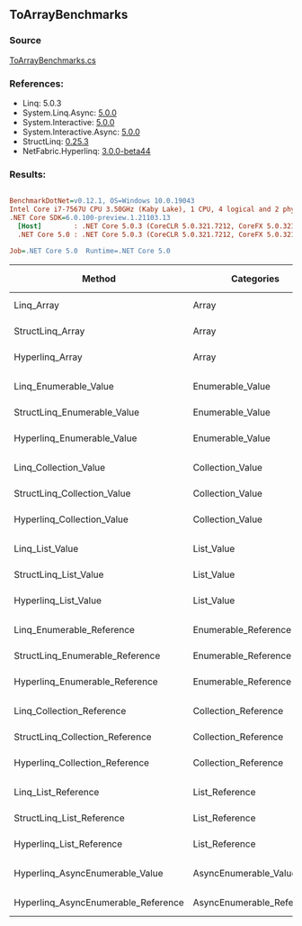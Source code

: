 ﻿## ToArrayBenchmarks

### Source
[ToArrayBenchmarks.cs](../NetFabric.Hyperlinq.Benchmarks/Benchmarks/ToArrayBenchmarks.cs)

### References:
- Linq: 5.0.3
- System.Linq.Async: [5.0.0](https://www.nuget.org/packages/System.Linq.Async/5.0.0)
- System.Interactive: [5.0.0](https://www.nuget.org/packages/System.Interactive/5.0.0)
- System.Interactive.Async: [5.0.0](https://www.nuget.org/packages/System.Interactive.Async/5.0.0)
- StructLinq: [0.25.3](https://www.nuget.org/packages/StructLinq/0.25.3)
- NetFabric.Hyperlinq: [3.0.0-beta44](https://www.nuget.org/packages/NetFabric.Hyperlinq/3.0.0-beta44)

### Results:
``` ini

BenchmarkDotNet=v0.12.1, OS=Windows 10.0.19043
Intel Core i7-7567U CPU 3.50GHz (Kaby Lake), 1 CPU, 4 logical and 2 physical cores
.NET Core SDK=6.0.100-preview.1.21103.13
  [Host]        : .NET Core 5.0.3 (CoreCLR 5.0.321.7212, CoreFX 5.0.321.7212), X64 RyuJIT
  .NET Core 5.0 : .NET Core 5.0.3 (CoreCLR 5.0.321.7212, CoreFX 5.0.321.7212), X64 RyuJIT

Job=.NET Core 5.0  Runtime=.NET Core 5.0  

```
|                              Method |                Categories | Count |        Mean |    Error |   StdDev | Ratio | RatioSD |  Gen 0 | Gen 1 | Gen 2 | Allocated |
|------------------------------------ |-------------------------- |------ |------------:|---------:|---------:|------:|--------:|-------:|------:|------:|----------:|
|                          Linq_Array |                     Array |   100 |    49.55 ns | 0.656 ns | 0.582 ns |  1.00 |    0.00 | 0.2027 |     - |     - |     424 B |
|                    StructLinq_Array |                     Array |   100 |    79.60 ns | 0.239 ns | 0.200 ns |  1.61 |    0.02 | 0.2027 |     - |     - |     424 B |
|                     Hyperlinq_Array |                     Array |   100 |    37.57 ns | 0.124 ns | 0.110 ns |  0.76 |    0.01 | 0.2027 |     - |     - |     424 B |
|                                     |                           |       |             |          |          |       |         |        |       |       |           |
|               Linq_Enumerable_Value |          Enumerable_Value |   100 |   942.82 ns | 4.818 ns | 3.762 ns |  1.00 |    0.00 | 0.5646 |     - |     - |    1184 B |
|         StructLinq_Enumerable_Value |          Enumerable_Value |   100 |   940.98 ns | 2.934 ns | 2.450 ns |  1.00 |    0.00 | 0.2174 |     - |     - |     456 B |
|          Hyperlinq_Enumerable_Value |          Enumerable_Value |   100 |   506.45 ns | 2.280 ns | 2.133 ns |  0.54 |    0.00 | 0.2213 |     - |     - |     464 B |
|                                     |                           |       |             |          |          |       |         |        |       |       |           |
|               Linq_Collection_Value |          Collection_Value |   100 |    43.92 ns | 0.171 ns | 0.143 ns |  1.00 |    0.00 | 0.2027 |     - |     - |     424 B |
|         StructLinq_Collection_Value |          Collection_Value |   100 |   886.16 ns | 3.552 ns | 3.323 ns | 20.17 |    0.07 | 0.2174 |     - |     - |     456 B |
|          Hyperlinq_Collection_Value |          Collection_Value |   100 |   132.67 ns | 1.076 ns | 1.007 ns |  3.02 |    0.02 | 0.2217 |     - |     - |     464 B |
|                                     |                           |       |             |          |          |       |         |        |       |       |           |
|                     Linq_List_Value |                List_Value |   100 |    45.17 ns | 0.369 ns | 0.308 ns |  1.00 |    0.00 | 0.2027 |     - |     - |     424 B |
|               StructLinq_List_Value |                List_Value |   100 |   272.36 ns | 0.609 ns | 0.475 ns |  6.03 |    0.04 | 0.2027 |     - |     - |     424 B |
|                Hyperlinq_List_Value |                List_Value |   100 |   524.33 ns | 2.163 ns | 1.807 ns | 11.61 |    0.09 | 0.2174 |     - |     - |     456 B |
|                                     |                           |       |             |          |          |       |         |        |       |       |           |
|           Linq_Enumerable_Reference |      Enumerable_Reference |   100 |   717.70 ns | 3.132 ns | 2.777 ns |  1.00 |    0.00 | 0.5655 |     - |     - |    1184 B |
|     StructLinq_Enumerable_Reference |      Enumerable_Reference |   100 |   691.29 ns | 3.306 ns | 2.930 ns |  0.96 |    0.00 | 0.2174 |     - |     - |     456 B |
|      Hyperlinq_Enumerable_Reference |      Enumerable_Reference |   100 |   794.63 ns | 4.396 ns | 3.897 ns |  1.11 |    0.01 | 0.2174 |     - |     - |     456 B |
|                                     |                           |       |             |          |          |       |         |        |       |       |           |
|           Linq_Collection_Reference |      Collection_Reference |   100 |    43.62 ns | 0.555 ns | 0.519 ns |  1.00 |    0.00 | 0.2027 |     - |     - |     424 B |
|     StructLinq_Collection_Reference |      Collection_Reference |   100 |   726.35 ns | 3.630 ns | 3.218 ns | 16.66 |    0.25 | 0.2174 |     - |     - |     456 B |
|      Hyperlinq_Collection_Reference |      Collection_Reference |   100 |   486.52 ns | 3.939 ns | 3.491 ns | 11.16 |    0.16 | 0.2289 |     - |     - |     480 B |
|                                     |                           |       |             |          |          |       |         |        |       |       |           |
|                 Linq_List_Reference |            List_Reference |   100 |    45.43 ns | 0.153 ns | 0.136 ns |  1.00 |    0.00 | 0.2027 |     - |     - |     424 B |
|           StructLinq_List_Reference |            List_Reference |   100 |   681.49 ns | 3.162 ns | 2.803 ns | 15.00 |    0.08 | 0.2174 |     - |     - |     456 B |
|            Hyperlinq_List_Reference |            List_Reference |   100 |   555.79 ns | 2.546 ns | 2.126 ns | 12.24 |    0.05 | 0.2174 |     - |     - |     456 B |
|                                     |                           |       |             |          |          |       |         |        |       |       |           |
|     Hyperlinq_AsyncEnumerable_Value |     AsyncEnumerable_Value |   100 | 1,648.08 ns | 4.695 ns | 4.162 ns |     ? |       ? | 0.5646 |     - |     - |    1184 B |
|                                     |                           |       |             |          |          |       |         |        |       |       |           |
| Hyperlinq_AsyncEnumerable_Reference | AsyncEnumerable_Reference |   100 | 2,283.01 ns | 5.415 ns | 4.800 ns |     ? |       ? | 0.5836 |     - |     - |    1224 B |
